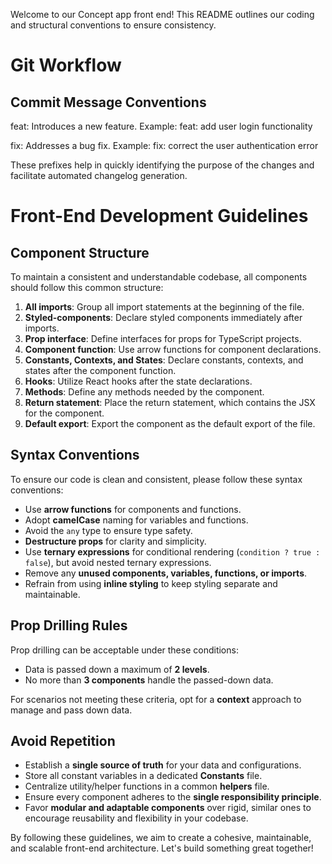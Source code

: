 

Welcome to our Concept app front end! This README outlines our coding and structural conventions to ensure consistency.

# Git Workflow
## Commit Message Conventions

feat: Introduces a new feature.
Example: feat: add user login functionality

fix: Addresses a bug fix.
Example: fix: correct the user authentication error

These prefixes help in quickly identifying the purpose of the changes and facilitate automated changelog generation.

# Front-End Development Guidelines

## Component Structure

To maintain a consistent and understandable codebase, all components should follow this common structure:

1. **All imports**: Group all import statements at the beginning of the file.
2. **Styled-components**: Declare styled components immediately after imports.
3. **Prop interface**: Define interfaces for props for TypeScript projects.
4. **Component function**: Use arrow functions for component declarations.
5. **Constants, Contexts, and States**: Declare constants, contexts, and states after the component function.
6. **Hooks**: Utilize React hooks after the state declarations.
7. **Methods**: Define any methods needed by the component.
8. **Return statement**: Place the return statement, which contains the JSX for the component.
9. **Default export**: Export the component as the default export of the file.

## Syntax Conventions

To ensure our code is clean and consistent, please follow these syntax conventions:

- Use **arrow functions** for components and functions.
- Adopt **camelCase** naming for variables and functions.
- Avoid the `any` type to ensure type safety.
- **Destructure props** for clarity and simplicity.
- Use **ternary expressions** for conditional rendering (`condition ? true : false`), but avoid nested ternary expressions.
- Remove any **unused components, variables, functions, or imports**.
- Refrain from using **inline styling** to keep styling separate and maintainable.

## Prop Drilling Rules

Prop drilling can be acceptable under these conditions:

- Data is passed down a maximum of **2 levels**.
- No more than **3 components** handle the passed-down data.

For scenarios not meeting these criteria, opt for a **context** approach to manage and pass down data.

## Avoid Repetition

- Establish a **single source of truth** for your data and configurations.
- Store all constant variables in a dedicated **Constants** file.
- Centralize utility/helper functions in a common **helpers** file.
- Ensure every component adheres to the **single responsibility principle**.
- Favor **modular and adaptable components** over rigid, similar ones to encourage reusability and flexibility in your codebase.

By following these guidelines, we aim to create a cohesive, maintainable, and scalable front-end architecture. Let's build something great together!